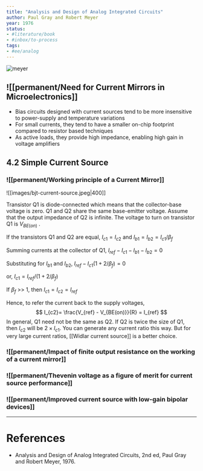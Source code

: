 ```yaml
---
title: "Analysis and Design of Analog Integrated Circuits"
author: Paul Gray and Robert Meyer
year: 1976
status: 
- #literature/book 
- #inbox/to-process 
tags: 
- #ee/analog 
---
```

![meyer](https://m.media-amazon.com/images/I/51KleHb8JHL._SY291_BO1,204,203,200_QL40_ML2_.jpg)
## ![[permanent/Need for Current Mirrors in Microelectronics]]
- Bias circuits designed with current sources tend to be more insensitive to power-supply and temperature variations
- For small currents, they tend to have a smaller on-chip footprint compared to resistor based techniques
- As active loads, they provide high impedance, enabling high gain in voltage amplifiers



## 4.2 Simple Current Source

### ![[permanent/Working principle of a Current Mirror]]

![[images/bjt-current-source.jpeg|400]]


Transistor Q1 is diode-connected which means that the collector-base voltage is zero. Q1 and Q2 share the same base-emitter voltage. Assume that the output impedance of Q2 is infinite. The voltage to turn on transistor Q1 is $V_{BE(on)}$ .

If the transistors Q1 and Q2 are equal,
$I_{c1} = I_{c2}$  and $I_{b1}=I_{b2}=I_{c1}/\beta_f$ 

Summing currents at the collector of Q1,
$I_{ref} - I_{c1} -I_{b1} - I_{b2} = 0$

Substituting for $I_{b1}$ and $I_{b2}$,
$I_{ref} - I_{c1}(1+2/\beta_f)=0$

or,
$I_{c1} = I_{ref}/(1+2/\beta_f)$

If $\beta_f$ >> 1, then $I_{c1}=I_{c2}=I_{ref}$

Hence, to refer the current back to the supply voltages,
$$
I_{c2}=
\frac{V_{ref} - V_{BE(on)}}{R} = I_{ref}
$$
In general, Q1 need not be the same as Q2. If Q2 is twice the size of Q1, then $I_{c2}$ will be $2\times I_{c1}$. You can generate any current ratio this way. But for very large current ratios, [[Widlar current source]] is a better choice.


### ![[permanent/Impact of finite output resistance on the working of a current mirror]]

### ![[permanent/Thevenin voltage as a figure of merit for current source performance]]

### ![[permanent/Improved current source with low-gain bipolar devices]]






---

# References

- Analysis and Design of Analog Integrated Circuits, 2nd ed, Paul Gray and Robert Meyer, 1976.